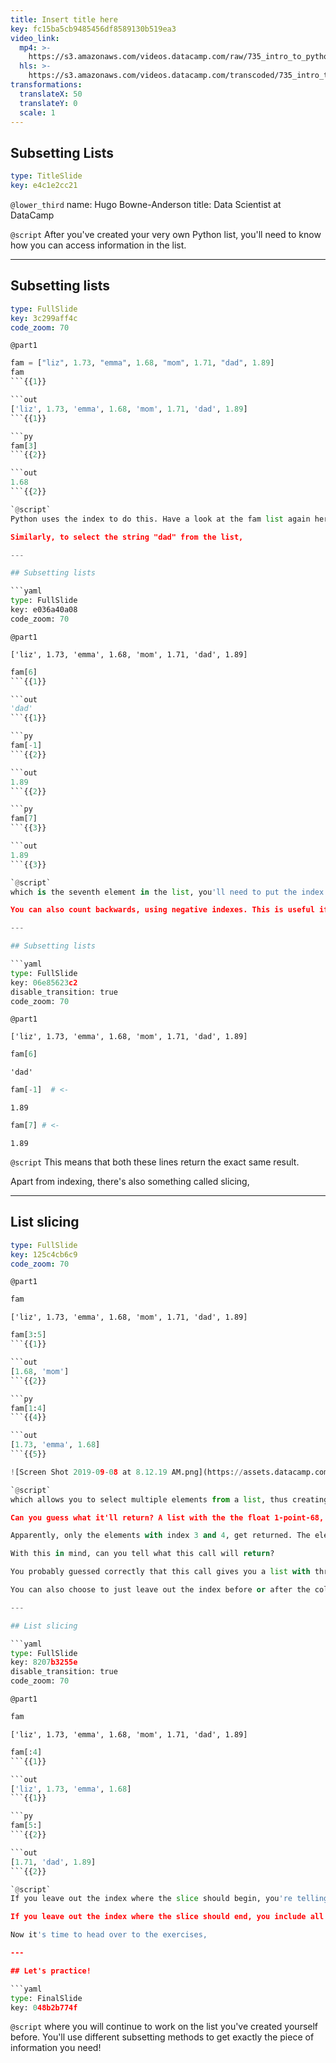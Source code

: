 ```yaml
---
title: Insert title here
key: fc15ba5cb9485456df8589130b519ea3
video_link:
  mp4: >-
    https://s3.amazonaws.com/videos.datacamp.com/raw/735_intro_to_python/v6/735_ch2_2.mp4
  hls: >-
    https://s3.amazonaws.com/videos.datacamp.com/transcoded/735_intro_to_python/v6/hls-735_ch2_2.master.m3u8
transformations:
  translateX: 50
  translateY: 0
  scale: 1
---
```


## Subsetting Lists

```yaml
type: TitleSlide
key: e4c1e2cc21
```

`@lower_third`
name: Hugo Bowne-Anderson
title: Data Scientist at DataCamp

`@script`
After you've created your very own Python list, you'll need to know how you can access information in the list.

---

## Subsetting lists

```yaml
type: FullSlide
key: 3c299aff4c
code_zoom: 70
```

`@part1`
```py
fam = ["liz", 1.73, "emma", 1.68, "mom", 1.71, "dad", 1.89]
fam
```{{1}}

```out
['liz', 1.73, 'emma', 1.68, 'mom', 1.71, 'dad', 1.89]
```{{1}}

```py
fam[3]
```{{2}}

```out
1.68
```{{2}}

`@script`
Python uses the index to do this. Have a look at the fam list again here. The first element in the list has index 0, the second element has index 1, and so on. Suppose that you want to select the height of emma, the float 1-point-68. It's the fourth element, so it has index 3. To select it, you use 3 inside square brackets.

Similarly, to select the string "dad" from the list,

---

## Subsetting lists

```yaml
type: FullSlide
key: e036a40a08
code_zoom: 70
```

`@part1`
```out
['liz', 1.73, 'emma', 1.68, 'mom', 1.71, 'dad', 1.89]
```

```py
fam[6]
```{{1}}

```out
'dad'
```{{1}}

```py
fam[-1]
```{{2}}

```out
1.89
```{{2}}

```py
fam[7]
```{{3}}

```out
1.89
```{{3}}

`@script`
which is the seventh element in the list, you'll need to put the index 6 inside square brackets.

You can also count backwards, using negative indexes. This is useful if you want to get some elements at the end of your list. To get your dad's height, for example, you'll need the index -1. These are the negative indexes for all list elements.

---

## Subsetting lists

```yaml
type: FullSlide
key: 06e85623c2
disable_transition: true
code_zoom: 70
```

`@part1`
```out
['liz', 1.73, 'emma', 1.68, 'mom', 1.71, 'dad', 1.89]
```

```py
fam[6]
```

```out
'dad'
```

```py
fam[-1]  # <-
```

```out
1.89
```

```py
fam[7] # <-
```

```out
1.89
```

`@script`
This means that both these lines return the exact same result.

Apart from indexing, there's also something called slicing,

---

## List slicing

```yaml
type: FullSlide
key: 125c4cb6c9
code_zoom: 70
```

`@part1`
```py
fam
```

```out
['liz', 1.73, 'emma', 1.68, 'mom', 1.71, 'dad', 1.89]
```

```py
fam[3:5]
```{{1}}

```out
[1.68, 'mom']
```{{2}}

```py
fam[1:4]
```{{4}}

```out
[1.73, 'emma', 1.68]
```{{5}}

![Screen Shot 2019-09-08 at 8.12.19 AM.png](https://assets.datacamp.com/production/repositories/288/datasets/36f691c0a00ec193662d025359d6e78d9d54e9d1/Screen%20Shot%202019-09-08%20at%208.12.19%20AM.png = 30){{3}}

`@script`
which allows you to select multiple elements from a list, thus creating a new list. You can do this by specifying a range, using a colon. Let's first have another look at the list, and then try this piece of code.

Can you guess what it'll return? A list with the the float 1-point-68, the string "mom", and the float 1-point-71, corresponding to the 4th, 5th and 6th element in the list maybe? Let's see what the output is.

Apparently, only the elements with index 3 and 4, get returned. The element with index 5 is not included. In general, this is the syntax: the index you specify before the colon, so where the slice starts, is included, while the index you specify after the colon, where the slice ends, is not.

With this in mind, can you tell what this call will return?

You probably guessed correctly that this call gives you a list with three elements, corresponding to the elements with index 1, 2 and 3 of the fam list.

You can also choose to just leave out the index before or after the colon.

---

## List slicing

```yaml
type: FullSlide
key: 8207b3255e
disable_transition: true
code_zoom: 70
```

`@part1`
```py
fam
```

```out
['liz', 1.73, 'emma', 1.68, 'mom', 1.71, 'dad', 1.89]
```

```py
fam[:4]
```{{1}}

```out
['liz', 1.73, 'emma', 1.68]
```{{1}}

```py
fam[5:]
```{{2}}

```out
[1.71, 'dad', 1.89]
```{{2}}

`@script`
If you leave out the index where the slice should begin, you're telling Python to start the slice from index 0, like this example.

If you leave out the index where the slice should end, you include all elements up to and including the last element in the list, like here.

Now it's time to head over to the exercises,

---

## Let's practice!

```yaml
type: FinalSlide
key: 048b2b774f
```

`@script`
where you will continue to work on the list you've created yourself before. You'll use different subsetting methods to get exactly the piece of information you need!
